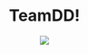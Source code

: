 <div align="center">
<h1>TeamDD!</h1> 
<img src="https://user-images.githubusercontent.com/109563978/202606766-4fd8bf46-c356-4149-85b0-f4f4599edd41.gif">

</div>
